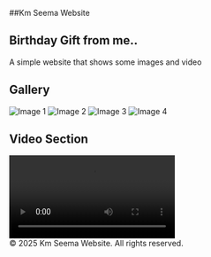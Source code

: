 ##Km Seema Website
<!DOCTYPE html>
<html lang="en">
<head>

</head>
<body>
    <div class="container">
        <h2>Birthday Gift from me..</h2>
        <p>A simple website that shows some images and video</p>
        <h2>Gallery</h2>
        <div class="gallery">
            <img src="pic1.jpg" alt="Image 1">
            <img src="pic2.jpg" alt="Image 2">
            <img src="pic3.jpg" alt="Image 3">
            <img src="pic4.jpg" alt="Image 4">
        </div>
        <h2>Video Section</h2>
        <div class="gallery">
            <video controls>
                <source src="video1.mp4" type="video/mp4">
                Your browser does not support the video tag.
            </video>
        </div>
    </div>
    <footer>
        &copy; 2025 Km Seema Website. All rights reserved.
    </footer>
</body>
</html>

